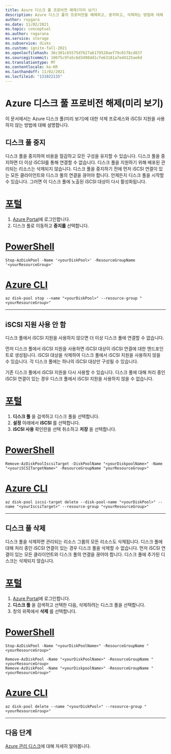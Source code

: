 ```yaml
---
title: Azure 디스크 풀 프로비전 해제(미리 보기)
description: Azure 디스크 풀의 프로비전을 해제하고, 중지하고, 삭제하는 방법에 대해 알아봅니다.
author: roygara
ms.date: 11/02/2021
ms.topic: conceptual
ms.author: rogarana
ms.service: storage
ms.subservice: disks
ms.custom: ignite-fall-2021
ms.openlocfilehash: 36c301cb5575d7627a6179520aef79c01f8cd837
ms.sourcegitcommit: 106f5c9fa5c6d3498dd1cfe63181a7ed4125ae6d
ms.translationtype: MT
ms.contentlocale: ko-KR
ms.lasthandoff: 11/02/2021
ms.locfileid: "131022135"
---
```

# <a name="deprovision-an-azure-disk-pool-preview"></a>Azure 디스크 풀 프로비전 해제(미리 보기)

이 문서에서는 Azure 디스크 풀(미리 보기)에 대한 삭제 프로세스와 iSCSI 지원을 사용하지 않는 방법에 대해 설명합니다.

## <a name="stop-a-disk-pool"></a>디스크 풀 중지

디스크 풀을 중지하여 비용을 절감하고 모든 구성을 유지할 수 있습니다. 디스크 풀을 중지하면 더 이상 iSCSI를 통해 연결할 수 없습니다. 디스크 풀을 지원하기 위해 배포된 관리되는 리소스는 삭제되지 않습니다. 디스크 풀을 중지하기 전에 먼저 iSCSI 연결이 있는 모든 클라이언트와 디스크 풀의 연결을 끊어야 합니다. 언제든지 디스크 풀을 시작할 수 있습니다. 그러면 이 디스크 풀에 노출된 iSCSI 대상이 다시 활성화됩니다.
# <a name="portal"></a>[포털](#tab/azure-portal)

1. [Azure Portal](https://portal.azure.com/)에 로그인합니다.
1. 디스크 풀로 이동하고 **중지를** 선택합니다.

# <a name="powershell"></a>[PowerShell](#tab/azure-powershell)

```azurepowershell
Stop-AzDiskPool -Name '<yourDiskPool>' -ResourceGroupName '<yourResourceGroup>'
```

# <a name="azure-cli"></a>[Azure CLI](#tab/azure-cli)

```azurecli
az disk-pool stop --name "<yourDiskPool>" --resource-group "<yourResourceGroup>"
```
---

## <a name="disable-iscsi-support"></a>iSCSI 지원 사용 안 함

디스크 풀에서 iSCSI 지원을 사용하지 않으면 더 이상 디스크 풀에 연결할 수 없습니다.

먼저 디스크 풀에서 iSCSI 지원을 사용하면 iSCSI 대상이 iSCSI 연결에 대한 엔드포인트로 생성됩니다. iSCSI 대상을 삭제하여 디스크 풀에서 iSCSI 지원을 사용하지 않을 수 있습니다. 각 디스크 풀에는 하나의 iSCSI 대상만 구성될 수 있습니다.

기존 디스크 풀에서 iSCSI 지원을 다시 사용할 수 있습니다. 디스크 풀에 대해 처리 중인 iSCSI 연결이 있는 경우 디스크 풀에서 iSCSI 지원을 사용하지 않을 수 없습니다.

# <a name="portal"></a>[포털](#tab/azure-portal)

1. **디스크 풀** 을 검색하고 디스크 풀을 선택합니다.
1. **설정** 아래에서 **iSCSI** 를 선택합니다.
1. **iSCSI 사용** 확인란을 선택 취소하고 **저장** 을 선택합니다.    

# <a name="powershell"></a>[PowerShell](#tab/azure-powershell)

```azurepowershell
Remove-AzDiskPoolIscsiTarget -DiskPoolName "<yourDiskpoolName>" -Name "<youriSCSITargetName>" -ResourceGroupName "yourResourceGroup>"
```

# <a name="azure-cli"></a>[Azure CLI](#tab/azure-cli)

```azurecli
az disk-pool iscsi-target delete --disk-pool-name "<yourDiskPool>" --name "<yourIscsiTarget>" --resource-group "<yourResourceGroup>"
```
---

## <a name="delete-a-disk-pool"></a>디스크 풀 삭제

디스크 풀을 삭제하면 관리되는 리소스 그룹의 모든 리소스도 삭제됩니다. 디스크 풀에 대해 처리 중인 iSCSI 연결이 있는 경우 디스크 풀을 삭제할 수 없습니다. 먼저 iSCSI 연결이 있는 모든 클라이언트와 디스크 풀의 연결을 끊어야 합니다. 디스크 풀에 추가된 디스크는 삭제되지 않습니다.

# <a name="portal"></a>[포털](#tab/azure-portal)

1. [Azure Portal](https://portal.azure.com/)에 로그인합니다.
1. **디스크 풀** 을 검색하고 선택한 다음, 삭제하려는 디스크 풀을 선택합니다.
1. 창의 위쪽에서 **삭제** 를 선택합니다.

# <a name="powershell"></a>[PowerShell](#tab/azure-powershell)

```azurepowershell
Stop-AzDiskPool -Name "<yourDiskPoolName>" -ResourceGroupName "<yourResourceGroup>"

Remove-AzDiskPool -Name "<yourDiskPoolName>" -ResourceGroupName "<yourResourceGroup>
Remove-AzDiskPool -Name "<yourDiskpoolName>" -ResourceGroupName "<yourResourceGroup>"
```

# <a name="azure-cli"></a>[Azure CLI](#tab/azure-cli)

```azurecli
az disk-pool delete --name "<yourDiskPool>" --resource-group "<yourResourceGroup>"
```

---

## <a name="next-steps"></a>다음 단계

[Azure 관리 디스크](managed-disks-overview.md)에 대해 자세히 알아봅니다.
